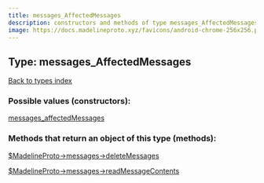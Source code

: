 ```yaml
---
title: messages_AffectedMessages
description: constructors and methods of type messages_AffectedMessages
image: https://docs.madelineproto.xyz/favicons/android-chrome-256x256.png
---
```

## Type: messages\_AffectedMessages  
[Back to types index](index.md)



### Possible values (constructors):

[messages\_affectedMessages](../constructors/messages_affectedMessages.md)  



### Methods that return an object of this type (methods):

[$MadelineProto->messages->deleteMessages](../methods/messages_deleteMessages.md)  

[$MadelineProto->messages->readMessageContents](../methods/messages_readMessageContents.md)  



